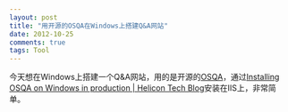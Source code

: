 ```yaml
---
layout: post
title: "用开源的OSQA在Windows上搭建Q&A网站"
date: 2012-10-25
comments: true
tags: Tool
---
```

今天想在Windows上搭建一个Q&amp;A网站，用的是开源的<a href="http://www.osqa.net/">OSQA</a>，通过<a href="http://www.helicontech.com/articles/installing-osqa-on-windows-in-production/">Installing OSQA on Windows in production | Helicon Tech Blog</a>安装在IIS上，非常简单。<br /><blockquote></blockquote>